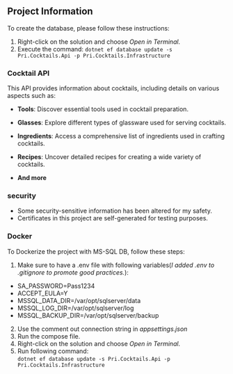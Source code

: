 ## Project Information

To create the database, please follow these instructions:

1. Right-click on the solution and choose *Open in Terminal*.  
2. Execute the command: 
`dotnet ef database update -s Pri.Cocktails.Api -p Pri.Cocktails.Infrastructure` 

### Cocktail API

This API provides information about cocktails, including details on various aspects such as:

- **Tools**: Discover essential tools used in cocktail preparation.
  
- **Glasses**: Explore different types of glassware used for serving cocktails.

- **Ingredients**: Access a comprehensive list of ingredients used in crafting cocktails.

- **Recipes**: Uncover detailed recipes for creating a wide variety of cocktails.

- **And more**


### security
- Some security-sensitive information has been altered for my safety.
- Certificates in this project are self-generated for testing purposes.

### Docker
To Dockerize the project with MS-SQL DB, follow these steps:
1. Make sure to have a .env file with following variables(*I added .env to .gitignore to promote good practices.*):  
  - SA_PASSWORD=Pass1234  
  - ACCEPT_EULA=Y  
  - MSSQL_DATA_DIR=/var/opt/sqlserver/data  
  - MSSQL_LOG_DIR=/var/opt/sqlserver/log
  - MSSQL_BACKUP_DIR=/var/opt/sqlserver/backup
2. Use the comment out connection string in *appsettings.json*
3. Run the compose file.
5. Right-click on the solution and choose *Open in Terminal*. 
4. Run following command:  
`dotnet ef database update -s Pri.Cocktails.Api -p Pri.Cocktails.Infrastructure`  

